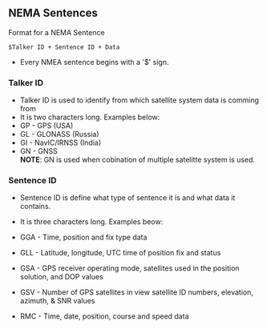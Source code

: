 ## NEMA Sentences

Format for a NEMA Sentence

`$Talker ID + Sentence ID + Data`

- Every NMEA sentence begins with a '$' sign.

### Talker ID

- Talker ID is used to identify from which satellite system data is comming from
- It is two characters long. Examples below:
- GP - GPS (USA)
- GL - GLONASS (Russia)
- GI - NavIC/IRNSS (India)
- GN - GNSS  
  **NOTE**: GN is used when cobination of multiple satelitte system is used.

### Sentence ID

- Sentence ID is define what type of sentence it is and what data it contains.
- It is three characters long. Examples beow:
- GGA - Time, position and fix type data
- GLL - Latitude, longitude, UTC time of position fix and status
- GSA - GPS receiver operating mode, satellites used in the position solution, and DOP values

- GSV - Number of GPS satellites in view satellite ID numbers, elevation, azimuth, & SNR values
- RMC - Time, date, position, course and speed data

